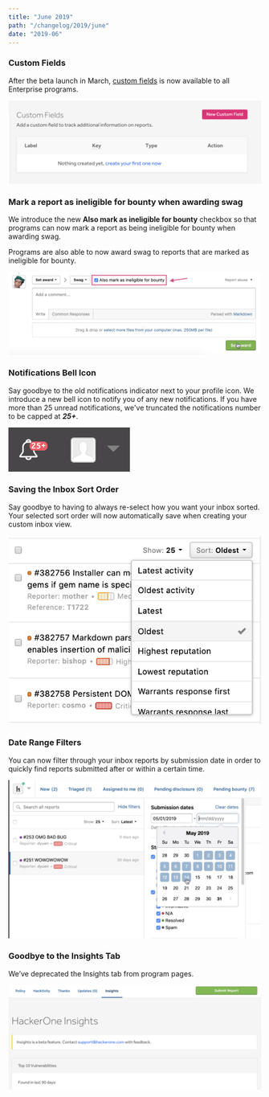 ```yaml
---
title: "June 2019"
path: "/changelog/2019/june"
date: "2019-06"
---
```


### Custom Fields

After the beta launch in March, [custom fields](/programs/custom-fields.html) is now available to all Enterprise programs.  

![custom fields](./images/mar_2019_custom_fields.png)

### Mark a report as ineligible for bounty when awarding swag
We introduce the new **Also mark as ineligible for bounty** checkbox so that programs can now mark a report as being ineligible for bounty when awarding swag.

Programs are also able to now award swag to reports that are marked as ineligible for bounty.

![mark as ineligible for bounty checkbox](./images/june_2019_mark_ineligible.png)

### Notifications Bell Icon
Say goodbye to the old notifications indicator next to your profile icon. We introduce a new bell icon to notify you of any new notifications. If you have more than 25 unread notifications, we've truncated the notifications number to be capped at ***25+***.

![bell icon](./images/june_2019_bell_icon.png)

### Saving the Inbox Sort Order
Say goodbye to having to always re-select how you want your inbox sorted. Your selected sort order will now automatically save when creating your custom inbox view.  

![save sort order](./images/june_2019_save_sort_order.png)

### Date Range Filters
You can now filter through your inbox reports by submission date in order to quickly find reports submitted after or within a certain time.

![submission date filters](./images/june_2019_date_filters.png)


### Goodbye to the Insights Tab
We’ve deprecated the Insights tab from program pages.

![insights tab](./images/june_2019_insights.png)
